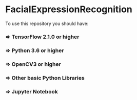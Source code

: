 # FacialExpressionRecognition

To use this repository you should have:

  ### => TensorFlow 2.1.0 or higher
  ### => Python 3.6 or higher
  ### => OpenCV3 or higher
  ### => Other basic Python Libraries
  ### => Jupyter Notebook 

